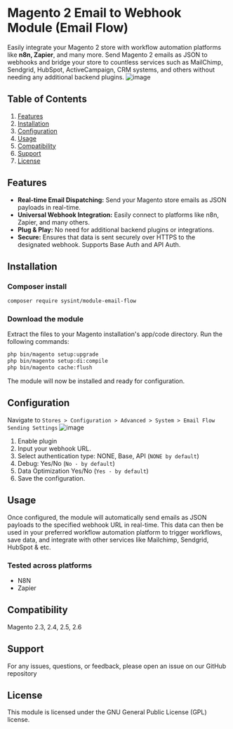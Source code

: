 # Magento 2 Email to Webhook Module (Email Flow)
Easily integrate your Magento 2 store with workflow automation platforms like **n8n, Zapier**, and many more. Send Magento 2 emails as JSON to webhooks and bridge your store to countless services such as MailChimp, Sendgrid, HubSpot, ActiveCampaign, CRM systems, and others without needing any additional backend plugins.
![image](https://github.com/sysintnet/module-email-flow/assets/8642724/c714d6eb-b9a3-4c52-b366-e4bef0dda4a1)


## Table of Contents
1. [Features](#features)
2. [Installation](#installation)
3. [Configuration](#configuration)
4. [Usage](#usage)
5. [Compatibility](#compatibility)
6. [Support](#support)
7. [License](#license)

## Features
- **Real-time Email Dispatching:** Send your Magento store emails as JSON payloads in real-time.
- **Universal Webhook Integration:** Easily connect to platforms like n8n, Zapier, and many others.
- **Plug & Play:** No need for additional backend plugins or integrations.
- **Secure:** Ensures that data is sent securely over HTTPS to the designated webhook. Supports Base Auth and API Auth.

## Installation
### Composer install

```bash
composer require sysint/module-email-flow
```

### Download the module
Extract the files to your Magento installation's app/code directory.
Run the following commands:

```bash
php bin/magento setup:upgrade
php bin/magento setup:di:compile
php bin/magento cache:flush
```

The module will now be installed and ready for configuration.

## Configuration
Navigate to `Stores > Configuration > Advanced > System > Email Flow Sending Settings`
![image](https://github.com/sysintnet/module-email-flow/assets/8642724/1b86909b-3cda-4b54-8cea-b97f7c3d7ec3)



1. Enable plugin 
2. Input your webhook URL.
3. Select authentication type: NONE, Base, API (`NONE by default`)
4. Debug: Yes/No (`No - by default`)
5. Data Optimization Yes/No (`Yes - by default`)
6. Save the configuration.

## Usage
Once configured, the module will automatically send emails as JSON payloads to the specified webhook URL in real-time.
This data can then be used in your preferred workflow automation platform to trigger workflows, save data, and integrate with other services like Mailchimp, Sendgrid, HubSpot & etc.

### Tested across platforms
- N8N
- Zapier

## Compatibility
Magento 2.3, 2.4, 2.5, 2.6

## Support
For any issues, questions, or feedback, please open an issue on our GitHub repository

## License
This module is licensed under the GNU General Public License (GPL) license.

